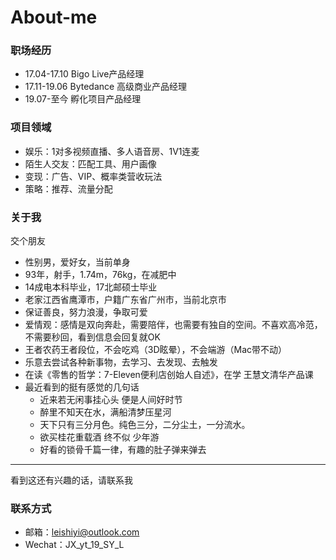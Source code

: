 # About-me

### 职场经历
* 17.04-17.10 Bigo Live产品经理
* 17.11-19.06 Bytedance 高级商业产品经理
* 19.07-至今 孵化项目产品经理

### 项目领域
* 娱乐：1对多视频直播、多人语音房、1V1连麦
* 陌生人交友：匹配工具、用户画像
* 变现：广告、VIP、概率类营收玩法
* 策略：推荐、流量分配

### 关于我
交个朋友
* 性别男，爱好女，当前单身
* 93年，射手，1.74m，76kg，在减肥中
* 14成电本科毕业，17北邮硕士毕业
* 老家江西省鹰潭市，户籍广东省广州市，当前北京市
* 保证善良，努力浪漫，争取可爱
* 爱情观：感情是双向奔赴，需要陪伴，也需要有独自的空间。不喜欢高冷范，不需要秒回，看到信息会回复就OK
* 王者农药王者段位，不会吃鸡（3D眩晕），不会端游（Mac带不动）
* 乐意去尝试各种新事物，去学习、去发现、去触发
* 在读《零售的哲学：7-Eleven便利店创始人自述》，在学 王慧文清华产品课
* 最近看到的挺有感觉的几句话
  - 近来若无闲事挂心头 便是人间好时节
  - 醉里不知天在水，满船清梦压星河
  - 天下只有三分月色。纯色三分，二分尘土，一分流水。
  - 欲买桂花重载酒 终不似 少年游
  - 好看的锁骨千篇一律，有趣的肚子弹来弹去
***
看到这还有兴趣的话，请联系我

### 联系方式
* 邮箱：leishiyi@outlook.com
* Wechat：JX_yt_19_SY_L
